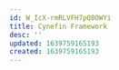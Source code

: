 ```yaml
---
id: W_IcX-rmRLVFH7pQ8OWYi
title: Cynefin Framework
desc: ''
updated: 1639759165193
created: 1639759165193
---
```


